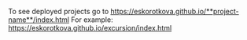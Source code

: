 To see deployed projects go to https://eskorotkova.github.io/**project-name**/index.html
For example: <https://eskorotkova.github.io/excursion/index.html>
